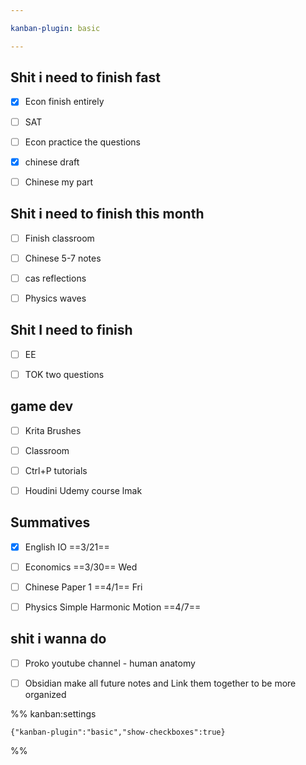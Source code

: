 ```yaml
---

kanban-plugin: basic

---
```


## Shit i need to finish fast

- [x] Econ finish entirely
- [ ] SAT
- [ ] Econ practice the questions
- [x] chinese draft
- [ ] Chinese my part


## Shit i need to finish this month

- [ ] Finish classroom
- [ ] Chinese 5-7 notes
- [ ] cas reflections
- [ ] Physics waves


## Shit I need to finish

- [ ] EE
- [ ] TOK two questions


## game dev

- [ ] Krita Brushes
- [ ] Classroom
- [ ] Ctrl+P tutorials
- [ ] Houdini Udemy course lmak


## Summatives

- [x] English IO ==3/21==
- [ ] Economics ==3/30== Wed
- [ ] Chinese Paper 1 ==4/1== Fri
- [ ] Physics Simple Harmonic Motion ==4/7==


## shit i wanna do

- [ ] Proko youtube channel - human anatomy
- [ ] Obsidian make all future notes and Link them together to be more organized




%% kanban:settings
```
{"kanban-plugin":"basic","show-checkboxes":true}
```
%%